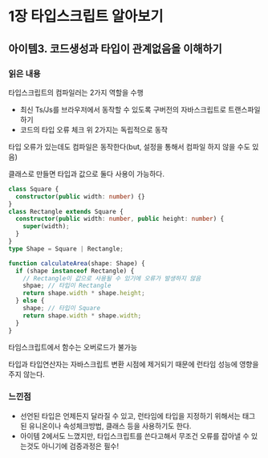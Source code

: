 # 1장 타입스크립트 알아보기

## 아이템3. 코드생성과 타입이 관계없음을 이해하기

### 읽은 내용

타입스크립트의 컴파일러는 2가지 역할을 수행

- 최신 Ts/Js를 브라우저에서 동작할 수 있도록 구버전의 자바스크립트로 트랜스파일하기
- 코드의 타입 오류 체크
  위 2가지는 독립적으로 동작

타입 오류가 있는데도 컴파일은 동작한다(but, 설정을 통해서 컴파일 하지 않을 수도 있음)

클래스로 만들면 타입과 값으로 둘다 사용이 가능하다.

```ts
class Square {
  constructor(public width: number) {}
}
class Rectangle extends Square {
  constructor(public width: number, public height: number) {
    super(width);
  }
}
type Shape = Square | Rectangle;

function calculateArea(shape: Shape) {
  if (shape instanceof Rectangle) {
    // Rectangle이 값으로 사용될 수 있기에 오류가 발생하지 않음
    shpae; // 타입이 Rectangle
    return shape.width * shape.height;
  } else {
    shape; // 타입이 Square
    return shape.width * shape.width;
  }
}
```

타임스크립트에서 함수는 오버로드가 불가능

타입과 타입연산자는 자바스크립트 변환 시점에 제거되기 때문에 런타임 성능에 영향을 주지 않는다.

### 느낀점

- 선언된 타입은 언제든지 달라질 수 있고, 런타임에 타입을 지정하기 위해서는 태그된 유니온이나 속성체크방법, 클래스 등을 사용하기도 한다.
- 아이템 2에서도 느꼈지만, 타입스크립트를 쓴다고해서 무조건 오류를 잡아낼 수 있는것도 아니기에 검증과정은 필수!
